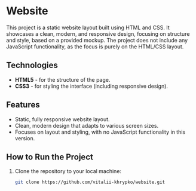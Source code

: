 # Website

This project is a static website layout built using HTML and CSS. It showcases a clean, modern, and responsive design, focusing on structure and style, based on a provided mockup. The project does not include any JavaScript functionality, as the focus is purely on the HTML/CSS layout.

## Technologies
- **HTML5** - for the structure of the page.
- **CSS3** - for styling the interface (including responsive design).

## Features
- Static, fully responsive website layout.
- Clean, modern design that adapts to various screen sizes.
- Focuses on layout and styling, with no JavaScript functionality in this version.

## How to Run the Project
1. Clone the repository to your local machine:
   ```bash
   git clone https://github.com/vitalii-khrypko/website.git

